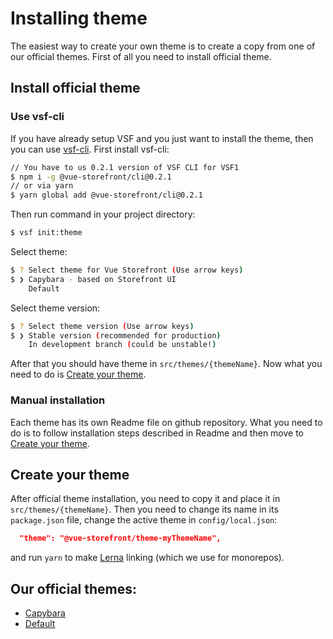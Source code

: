 # Installing theme

The easiest way to create your own theme is to create a copy from one of our official themes. First of all you need to install official theme.

## Install official theme

### Use vsf-cli

If you have already setup VSF and you just want to install the theme, then you can use [vsf-cli](https://www.npmjs.com/package/%40vue-storefront/cli). First install vsf-cli:

```sh
// You have to us 0.2.1 version of VSF CLI for VSF1
$ npm i -g @vue-storefront/cli@0.2.1
// or via yarn
$ yarn global add @vue-storefront/cli@0.2.1
```

Then run command in your project directory:
```sh
$ vsf init:theme
```

Select theme:
```sh
$ ? Select theme for Vue Storefront (Use arrow keys)
$ ❯ Capybara - based on Storefront UI 
    Default 
```

Select theme version:
```sh
$ ? Select theme version (Use arrow keys)
$ ❯ Stable version (recommended for production) 
    In development branch (could be unstable!) 
```

After that you should have theme in `src/themes/{themeName}`. Now what you need to do is [Create your theme](#create-your-theme).

### Manual installation

Each theme has its own Readme file on github repository. What you need to do is to follow installation steps described in Readme and then move to [Create your theme](#create-your-theme).

## Create your theme

After official theme installation, you need to copy it and place it in `src/themes/{themeName}`. Then you need to change its name in its `package.json` file, change the active theme in `config/local.json`:

```json
  "theme": "@vue-storefront/theme-myThemeName",
```

and run `yarn` to make [Lerna](https://github.com/lerna/lerna) linking (which we use for monorepos).

## Our official themes:
- [Capybara](https://github.com/vuestorefront/vsf-capybara)
- [Default](https://github.com/vuestorefront/vsf-default)
